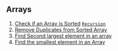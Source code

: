 ## Arrays

1. [Check if an Array is Sorted](CheckIsArraySorted.java) [`Recursion`](../recursion/CheckIsArraySorted.java)
2. [Remove Duplicates from Sorted Array](RemoveDuplicates.java)
3. [Find Second largest element in an array](SecondLargestInArray.java)
4. [Find the smallest element in an Array](../recursion/MinimumElement.java)